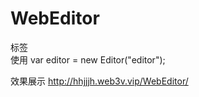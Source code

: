 # WebEditor

<!--Css引用-->
<link rel="stylesheet" type="text/css" href="css/editor.css"/>
<!--js引用-->
<script type="text/javascript" src='js/editor.js'></script>
标签
<div id="editor"></div>
使用
var editor = new Editor("editor");
	
效果展示
http://hhjjjh.web3v.vip/WebEditor/
